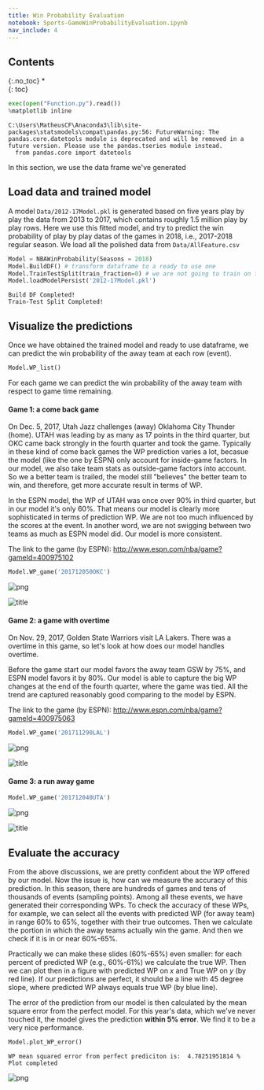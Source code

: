 ```yaml
---
title: Win Probability Evaluation
notebook: Sports-GameWinProbabilityEvaluation.ipynb
nav_include: 4
---
```


## Contents
{:.no_toc}
*  
{: toc}



```python
exec(open("Function.py").read())
%matplotlib inline
```


    C:\Users\MatheusCF\Anaconda3\lib\site-packages\statsmodels\compat\pandas.py:56: FutureWarning: The pandas.core.datetools module is deprecated and will be removed in a future version. Please use the pandas.tseries module instead.
      from pandas.core import datetools



In this section, we use the data frame we've generated 

## Load data and trained model
A model `Data/2012-17Model.pkl` is generated based on five years play by play the data from 2013 to 2017, which contains roughly 1.5 million play by play rows. Here we use this fitted model, and try to predict the win probability of play by play datas of the games in 2018, i.e., 2017-2018 regular season. We load all the polished data from `Data/AllFeature.csv`



```python
Model = NBAWinProbability(Seasons = 2018)
Model.BuildDF() # transform dataframe to a ready to use one
Model.TrainTestSplit(train_fraction=0) # we are not going to train on this year's data
Model.loadModelPersist('2012-17Model.pkl')
```


    Build DF Completed!
    Train-Test Split Completed!


## Visualize the predictions
Once we have obtained the trained model and ready to use dataframe, we can predict the win probability of the away team at each row (event).



```python
Model.WP_list()
```


For each game we can predict the win probability of the away team with respect to game time remaining. 

#### Game 1: a come back game
On Dec. 5, 2017, Utah Jazz challenges (away) Oklahoma City Thunder (home). UTAH was leading by as many as 17 points in the third quarter, but OKC came back strongly in the fourth quarter and took the game. Typically in these kind of come back games the WP prediction varies a lot, becasue the model (like the one by ESPN) only account for inside-game factors. In our model, we also take team stats as outside-game factors into account. So we a better team is trailed, the model still "believes" the better team to win, and therefore, get more accurate result in terms of WP. 

In the ESPN model, the WP of UTAH was once over 90% in third quarter, but in our model it's only 60%. That means our model is clearly more sophisticated in terms of prediction WP. We are not too much influenced by the scores at the event. In another word, we are not swigging between two teams as much as ESPN model did. Our model is more consistent.

The link to the game (by ESPN): http://www.espn.com/nba/game?gameId=400975102



```python
Model.WP_game('201712050OKC')
```



![png](Sports-GameWinProbabilityEvaluation_files/Sports-GameWinProbabilityEvaluation_7_0.png)


![title](Data/game2.png)

#### Game 2: a game with overtime

On Nov. 29, 2017, Golden State Warriors visit LA Lakers. There was a overtime in this game, so let's look at how does our model handles overtime. 

Before the game start our model favors the away team GSW by 75%, and ESPN model favors it by 80%. Our model is able to capture the big WP changes at the end of the fourth quarter, where the game was tied. All the trend are captured reasonably good comparing to the model by ESPN.

The link to the game (by ESPN): http://www.espn.com/nba/game?gameId=400975063



```python
Model.WP_game('201711290LAL')
```



![png](Sports-GameWinProbabilityEvaluation_files/Sports-GameWinProbabilityEvaluation_10_0.png)


![title](Data/game1.png)

#### Game 3: a run away game



```python
Model.WP_game('201712040UTA')
```



![png](Sports-GameWinProbabilityEvaluation_files/Sports-GameWinProbabilityEvaluation_13_0.png)


![title](Data/game3.png)

## Evaluate the accuracy 
From the above discussions, we are pretty confident about the WP offered by our model. Now the issue is, how can we measure the accuracy of this prediction. In this season, there are hundreds of games and tens of thousands of events (sampling points). Among all these events, we have generated their corresponding WPs. To check the accuracy of these WPs, for example, we can select all the events with predicted WP (for away team) in range 60% to 65%, together with their true outcomes. Then we calculate the portion in which the away teams actually win the game. And then we check if it is in or near 60%-65%.

Practically we can make these slides (60%-65%) even smaller: for each percent of predicted WP (e.g., 60%-61%) we calculate the true WP. Then we can plot then in a figure with predicted WP on $x$ and True WP on $y$ (by red line). If our predictions are perfect, it should be a line with 45 degree slope, where predicted WP always equals true WP (by blue line).

The error of the prediction from our model is then calculated by the mean square error from the perfect model. For this year's data, which we've never touched it, the model gives the prediction **within 5% error**. We find it to be a very nice performance. 



```python
Model.plot_WP_error()
```


    WP mean squared error from perfect prediciton is:  4.78251951814 %
    Plot completed



![png](Sports-GameWinProbabilityEvaluation_files/Sports-GameWinProbabilityEvaluation_16_1.png)




```python

```

